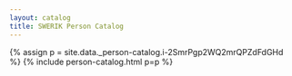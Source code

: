 ```yaml
---
layout: catalog
title: SWERIK Person Catalog
---
```

{% assign p = site.data._person-catalog.i-2SmrPgp2WQ2mrQPZdFdGHd %}
{% include person-catalog.html p=p %}


